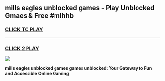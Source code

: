 
## mills eagles unblocked games - Play Unblocked Gmaes & Free #mlhhb
<h3>
<a href="https://premium.freeplayer.one?title=mills_eagles_unblocked_games&ref=01M">CLICK TO PLAY</a></h3>
<hr>

<h3>
<a href="https://premium.freeplayer.one?title=mills_eagles_unblocked_games&ref=01M">CLICK 2 PLAY</a>
  
</h3>

<a href="https://premium.freeplayer.one?title=mills_eagles_unblocked_games&ref=01M"><img src="https://clearcache.store/games.png"></a>


**mills eagles unblocked games games unblocked: Your Gateway to Fun and Accessible Online Gaming**
